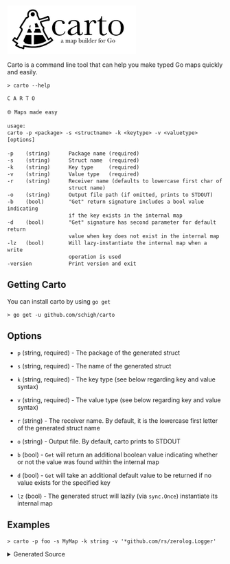 ![carto](./_img/carto.png)

Carto is a command line tool that can help you make typed Go maps quickly and easily.  

```
> carto --help
```

```
C A R T O

🌐 Maps made easy

usage:
carto -p <package> -s <structname> -k <keytype> -v <valuetype> [options]

-p    (string)      Package name (required)
-s    (string)      Struct name  (required)
-k    (string)      Key type     (required)
-v    (string)      Value type   (required)
-r    (string)      Receiver name (defaults to lowercase first char of
                    struct name)
-o    (string)      Output file path (if omitted, prints to STDOUT)
-b    (bool)        "Get" return signature includes a bool value indicating
                    if the key exists in the internal map
-d    (bool)        "Get" signature has second parameter for default return
                    value when key does not exist in the internal map
-lz   (bool)        Will lazy-instantiate the internal map when a write
                    operation is used
-version            Print version and exit
```

## Getting Carto

You can install carto by using `go get`

```
> go get -u github.com/schigh/carto
```

## Options

* `p` (string, required) - The package of the generated struct

* `s` (string, required) - The name of the generated struct

* `k` (string, required) - The key type (see below regarding key and value syntax)

* `v` (string, required) - The value type (see below regarding key and value syntax)

* `r` (string) - The receiver name.  By default, it is the lowercase first letter of the generated struct name

* `o` (string) - Output file.  By default, carto prints to STDOUT

* `b` (bool) - `Get` will return an additional boolean value indicating whether or not the value was found within the internal map
* `d` (bool) - `Get` will take an additional default value to be returned if no value exists for the specified key
* `lz` (bool) - The generated struct will lazily (via  `sync.Once`) instantiate its internal map

## Examples

```
> carto -p foo -s MyMap -k string -v '*github.com/rs/zerolog.Logger'
```
<details>
<summary>Generated Source</summary>
<p>

```go
// Code generated Mon, 26 Aug 2019 19:01:42 EDT by carto.  DO NOT EDIT.
package foo

import (
	"sync"

	"github.com/rs/zerolog"
)

// MyMap wraps map[string]*zerolog.Logger, and locks reads and writes with a mutex
type MyMap struct {
	mx       sync.RWMutex
	internal map[string]*zerolog.Logger
}

// NewMyMap generates a new MyMap with a non-nil map
func NewMyMap() *MyMap {
	m := &MyMap{}
	m.internal = make(map[string]*zerolog.Logger)

	return m
}

// Get gets the *zerolog.Logger keyed by string.
func (m *MyMap) Get(key string) (value *zerolog.Logger) {
	m.mx.RLock()
	defer m.mx.RUnlock()

	value = m.internal[key]

	return
}

// Keys will return all keys in the MyMap's internal map
func (m *MyMap) Keys() (keys []string) {
	m.mx.RLock()
	defer m.mx.RUnlock()

	keys = make([]string, len(m.internal))
	var i int
	for k := range m.internal {
		keys[i] = k
		i++
	}

	return
}

// Set will add an element to the MyMap's internal map with the specified key
func (m *MyMap) Set(key string, value *zerolog.Logger) {
	m.mx.Lock()
	defer m.mx.Unlock()

	m.internal[key] = value
}

// Absorb will take all the keys and values from another MyMap's internal map and
// overwrite any existing keys
func (m *MyMap) Absorb(otherMap *MyMap) {
	m.mx.Lock()
	otherMap.mx.RLock()
	defer otherMap.mx.RUnlock()
	defer m.mx.Unlock()

	for k, v := range otherMap.internal {
		m.internal[k] = v
	}
}

// AbsorbMap will take all the keys and values from another map and overwrite any existing keys
func (m *MyMap) AbsorbMap(regularMap map[string]*zerolog.Logger) {
	m.mx.Lock()
	defer m.mx.Unlock()

	for k, v := range regularMap {
		m.internal[k] = v
	}
}

// Delete will remove a *zerolog.Logger from the map by key
func (m *MyMap) Delete(key string) {
	m.mx.Lock()
	defer m.mx.Unlock()

	delete(m.internal, key)
}

// Clear will remove all elements from the map
func (m *MyMap) Clear() {
	m.mx.Lock()
	defer m.mx.Unlock()

	m.internal = make(map[string]*zerolog.Logger)
}
```

</p>
</details>


